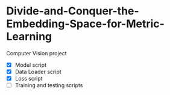 # Divide-and-Conquer-the-Embedding-Space-for-Metric-Learning
Computer Vision project

- [x] Model script
- [x] Data Loader script
- [x] Loss script
- [ ] Training and testing scripts
